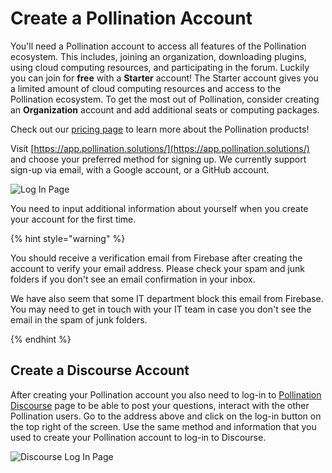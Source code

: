 # Create a Pollination Account

You'll need a Pollination account to access all features of the Pollination ecosystem. This includes, joining an organization, downloading plugins, using cloud computing resources, and participating in the forum. Luckily you can join for **free** with a **Starter** account! The Starter account gives you a limited amount of cloud computing resources and access to the Pollination ecosystem. To get the most out of Pollination, consider creating an **Organization** account and add additional seats or computing packages.

Check out our [pricing page](https://www.pollination.solutions/pricing-platform) to learn more about the Pollination products!

Visit [https://app.pollination.solutions/](https://app.pollination.solutions/) and choose your preferred method for signing up. We currently support sign-up via email, with a Google account, or a GitHub account.

![Log In Page](../.gitbook/assets/web-application/create-an-account.png)

You need to input additional information about yourself when you create your account for the first time.

{% hint style="warning" %}

You should receive a verification email from Firebase after creating the account to verify your email address. Please check your spam and junk folders if you don't see an email confirmation in your inbox.

We have also seem that some IT department block this email from Firebase. You may need to get in touch with your IT team in case you don't see the email in the spam of junk folders.

{% endhint %}

## Create a Discourse Account

After creating your Pollination account you also need to log-in to [Pollination Discourse](https://discourse.pollination.solutions) page to be able to post your questions, interact with the other Pollination users. Go to the address above and click on the log-in button on the top right of the screen. Use the same method and information that you used to create your Pollination account to log-in to Discourse.

![Discourse Log In Page](../.gitbook/assets/web-application/discourse-log-in-page.png)
